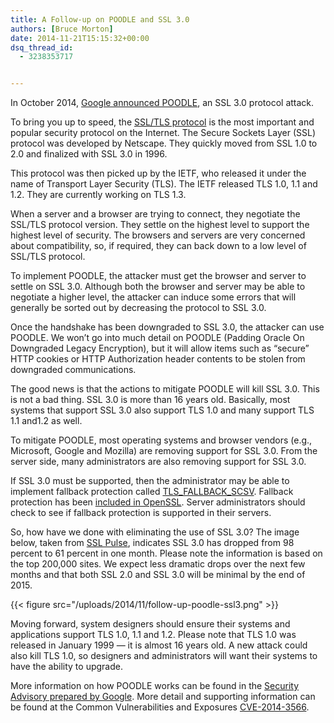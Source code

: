 ```yaml
---
title: A Follow-up on POODLE and SSL 3.0
authors: [Bruce Morton]
date: 2014-11-21T15:15:32+00:00
dsq_thread_id:
  - 3238353717


---
```

In October 2014, [Google announced POODLE][1], an SSL 3.0 protocol attack.

To bring you up to speed, the [SSL/TLS protocol][2] is the most important and popular security protocol on the Internet. The Secure Sockets Layer (SSL) protocol was developed by Netscape. They quickly moved from SSL 1.0 to 2.0 and finalized with SSL 3.0 in 1996.

This protocol was then picked up by the IETF, who released it under the name of Transport Layer Security (TLS). The IETF released TLS 1.0, 1.1 and 1.2. They are currently working on TLS 1.3.

When a server and a browser are trying to connect, they negotiate the SSL/TLS protocol version. They settle on the highest level to support the highest level of security. The browsers and servers are very concerned about compatibility, so, if required, they can back down to a low level of SSL/TLS protocol.

To implement POODLE, the attacker must get the browser and server to settle on SSL 3.0. Although both the browser and server may be able to negotiate a higher level, the attacker can induce some errors that will generally be sorted out by decreasing the protocol to SSL 3.0.

Once the handshake has been downgraded to SSL 3.0, the attacker can use POODLE. We won&rsquo;t go into much detail on POODLE (Padding Oracle On Downgraded Legacy Encryption), but it will allow items such as &ldquo;secure&rdquo; HTTP cookies or HTTP Authorization header contents to be stolen from downgraded communications.

The good news is that the actions to mitigate POODLE will kill SSL 3.0. This is not a bad thing. SSL 3.0 is more than 16 years old. Basically, most systems that support SSL 3.0 also support TLS 1.0 and many support TLS 1.1 and1.2 as well.

To mitigate POODLE, most operating systems and browser vendors (e.g., Microsoft, Google and Mozilla) are removing support for SSL 3.0. From the server side, many administrators are also removing support for SSL 3.0.

If SSL 3.0 must be supported, then the administrator may be able to implement fallback protection called [TLS\_FALLBACK\_SCSV][3]. Fallback protection has been [included in OpenSSL][4]. Server administrators should check to see if fallback protection is supported in their servers.

So, how have we done with eliminating the use of SSL 3.0? The image below, taken from [SSL Pulse][5], indicates SSL 3.0 has dropped from 98 percent to 61 percent in one month. Please note the information is based on the top 200,000 sites. We expect less dramatic drops over the next few months and that both SSL 2.0 and SSL 3.0 will be minimal by the end of 2015.

{{< figure src="/uploads/2014/11/follow-up-poodle-ssl3.png" >}} 

Moving forward, system designers should ensure their systems and applications support TLS 1.0, 1.1 and 1.2. Please note that TLS 1.0 was released in January 1999 &mdash; it is almost 16 years old. A new attack could also kill TLS 1.0, so designers and administrators will want their systems to have the ability to upgrade.

More information on how POODLE works can be found in the [Security Advisory prepared by Google][1]. More detail and supporting information can be found at the Common Vulnerabilities and Exposures [CVE-2014-3566][6].

 [1]: https://www.openssl.org/~bodo/ssl-poodle.pdf
 [2]: https://en.wikipedia.org/wiki/Transport_Layer_Security
 [3]: https://tools.ietf.org/html/draft-ietf-tls-downgrade-scsv-00
 [4]: https://www.openssl.org/news/secadv_20141015.txt
 [5]: https://www.trustworthyinternet.org/ssl-pulse/
 [6]: https://cve.mitre.org/cgi-bin/cvename.cgi?name=CVE-2014-3566